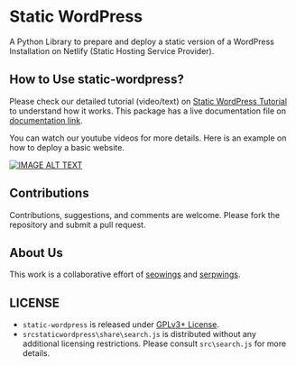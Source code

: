 # Static WordPress

A Python Library to prepare and deploy a static version of a WordPress Installation on Netlify (Static Hosting Service Provider). 

## How to Use static-wordpress?
Please check our detailed tutorial (video/text) on [Static WordPress Tutorial](https://www.seowings.org/simply-static-tutorial/) to understand how it works. This package has a live documentation file on [documentation link](https://simply-static.netlify.app).

You can watch our youtube videos for more details. Here is an example on how to deploy a basic website.

[![IMAGE ALT TEXT](http://img.youtube.com/vi/P85t1GpqkgM/0.jpg)](http://www.youtube.com/watch?v=P85t1GpqkgM "Host Static WordPress On Netlify")

## Contributions

Contributions, suggestions, and comments are welcome. Please fork the repository and submit a pull request.


## About Us

This work is a collaborative effort of [seowings](https://seowings.org/) and [serpwings](https://serpwings.com/).


## LICENSE

- ``static-wordpress`` is released under [GPLv3+ License](https://github.com/serpwings/static-wordpress/blob/master/LICENSE). 
- ``srcstaticwordpress\share\search.js`` is distributed without any additional licensing restrictions. Please consult ``src\search.js`` for more details.
